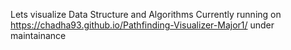 Lets visualize Data Structure and Algorithms
Currently running on https://chadha93.github.io/Pathfinding-Visualizer-Major1/
under maintainance
